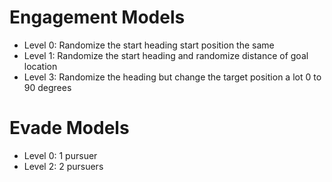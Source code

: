 # Engagement Models
- Level 0: Randomize the start heading start position the same
- Level 1: Randomize the start heading and randomize distance of goal location
- Level 3: Randomize the heading but change the target position a lot 0 to 90 degrees

# Evade Models
- Level 0: 1 pursuer
- Level 2: 2 pursuers